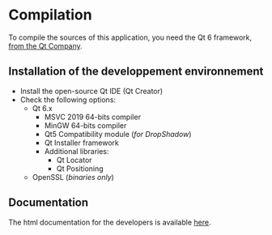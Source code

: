 # Compilation

To compile the sources of this application, you need the Qt 6 framework, [from the Qt Company](https://qt.io).

## Installation of the developpement environnement

* Install the open-source Qt IDE (Qt Creator)
* Check the following options:
   * Qt 6.x
      * MSVC 2019 64-bits compiler
      * MinGW 64-bits compiler
      * Qt5 Compatibility module (*for DropShadow*)
      * Qt Installer framework
      * Additional libraries:
         * Qt Locator
         * Qt Positioning
   * OpenSSL (*binaries only*)

## Documentation

The html documentation for the developers is available [here](https://sphinkie.github.io/TiPhotoLocator/doxygen/html/index.html).
